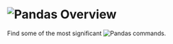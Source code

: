 # ![Pandas](https://img.shields.io/badge/pandas-150458?style=for-the-badge&logo=pandas&logoColor=white) Overview

Find some of the most significant ![Pandas](https://img.shields.io/badge/pandas-150458?style=for-the-badge&logo=pandas&logoColor=white) commands.
